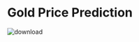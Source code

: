 # Gold Price Prediction
![download](https://github.com/MohamedElgohary23/Gold-Price-prediction-ML-/assets/141565314/584332a8-a2ab-40e1-b28a-875513070e1e)
